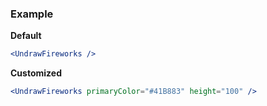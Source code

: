 ### Example

**Default**
```jsx
<UndrawFireworks />
```

**Customized**
```jsx
<UndrawFireworks primaryColor="#41B883" height="100" />
```
